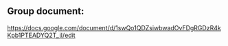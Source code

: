 ## Group document: 

https://docs.google.com/document/d/1swQo1QDZsiwbwadOvFDgRGDzR4kKpb1PTEADYQ2T_jI/edit
